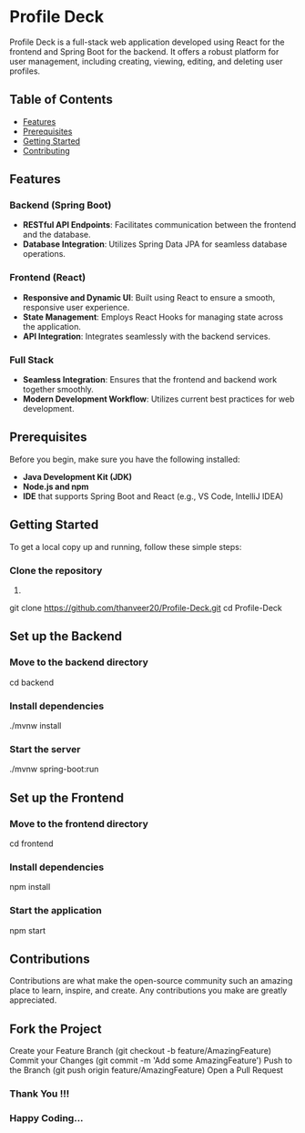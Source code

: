# Profile Deck

Profile Deck is a full-stack web application developed using React for the frontend and Spring Boot for the backend. It offers a robust platform for user management, including creating, viewing, editing, and deleting user profiles.

## Table of Contents

- [Features](#features)
- [Prerequisites](#prerequisites)
- [Getting Started](#getting-started)
- [Contributing](#contributing)

## Features

### Backend (Spring Boot)
- **RESTful API Endpoints**: Facilitates communication between the frontend and the database.
- **Database Integration**: Utilizes Spring Data JPA for seamless database operations.

### Frontend (React)

- **Responsive and Dynamic UI**: Built using React to ensure a smooth, responsive user experience.
- **State Management**: Employs React Hooks for managing state across the application.
- **API Integration**: Integrates seamlessly with the backend services.

### Full Stack

- **Seamless Integration**: Ensures that the frontend and backend work together smoothly.
- **Modern Development Workflow**: Utilizes current best practices for web development.

## Prerequisites
Before you begin, make sure you have the following installed:
- **Java Development Kit (JDK)**
- **Node.js and npm**
- **IDE** that supports Spring Boot and React (e.g., VS Code, IntelliJ IDEA)

## Getting Started

To get a local copy up and running, follow these simple steps:

### Clone the repository

1) ```bash
git clone https://github.com/thanveer20/Profile-Deck.git
cd Profile-Deck

## Set up the Backend
### Move to the backend directory
cd backend
### Install dependencies
./mvnw install
### Start the server
./mvnw spring-boot:run

## Set up the Frontend
### Move to the frontend directory
cd frontend
### Install dependencies
npm install
### Start the application
npm start

## Contributions
Contributions are what make the open-source community such an amazing place to learn, inspire, and create. Any contributions you make are greatly appreciated.

## Fork the Project
Create your Feature Branch (git checkout -b feature/AmazingFeature)
Commit your Changes (git commit -m 'Add some AmazingFeature')
Push to the Branch (git push origin feature/AmazingFeature)
Open a Pull Request


### Thank You !!!
### Happy Coding...

